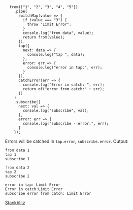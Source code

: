 ```
  from(["1", "2", "3", "4", "5"])
    .pipe(
      switchMap(value => {
        if (value === "3") {
          throw "Limit Error";
        }
        console.log("from data", value);
        return from(value);
      }),
      tap({
        next: data => {
          console.log("tap ", data);
        },
        error: err => {
          console.log("error in tap:", err);
        }
      }),
      catchError(err => {
        console.log("Error in catch: ", err);
        return of("error from catch:" + err);
      })
    )
    .subscribe({
      next: val => {
        console.log("subscribe", val);
      },
      error: err => {
        console.log("subscribe - error:", err);
      }
    });
```
Errors will be catched in `tap.error`, `subscribe.error`. Output:
```
from data 1
tap 1
subscribe 1

from data 2
tap 2
subscribe 2

error in tap: Limit Error
Error in catch:Limit Error
subscribe error from catch: Limit Error
```
[Stackblitz](https://stackblitz.com/edit/rxjs-throw-tap?devtoolsheight=33&file=index.ts)
